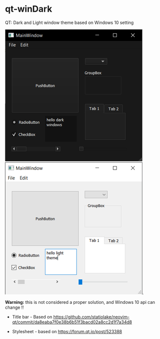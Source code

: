 # qt-winDark
QT: Dark and Light window theme based on Windows 10 setting

![Dark theme](img/dark.png "Dark theme in Windows") ![Light theme](img/light.png "Light theme in Windows").

**Warning:** this is not considered a proper solution, and Windows 10 api can change !!

* Title bar - Based on https://github.com/statiolake/neovim-qt/commit/da8eaba7f0e38b6b51f3bacd02a8cc2d1f7a34d8

* Stylesheet - based on https://forum.qt.io/post/523388
